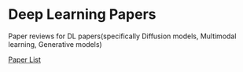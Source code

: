 # Deep Learning Papers

Paper reviews for DL papers(specifically Diffusion models, Multimodal learning, Generative models)

[Paper List](https://maize-skink-ffe.notion.site/Papers-ef294536ddfd4511af06c3861f3f5573)

<!-- ## [0-Basic](https://github.com/wooyeolBaek/deep-learning-papers/tree/main/0-basic) -->
<!-- 
<details>
<summary>Normalizations</summary>
<div markdown="1">
- 
</div>
</details>

<details>
<summary>Generative Models</summary>
<div markdown="1">
- 
</div>
</details> -->

<!-- ## [1-Vision](https://github.com/wooyeolBaek/deep-learning-papers/tree/main/1-vision) -->
<!-- 
<details>
<summary>CNN</summary>
<div markdown="1">
- 
</div>
</details>

<details>
<summary>Transformers</summary>
<div markdown="1">
- 
</div>
</details>

<details>
<summary>Detection</summary>
<div markdown="1">
- 
</div>
</details>


<details>
<summary>GAN</summary>
<div markdown="1">
- 
</div>
</details>

<details>
<summary>Diffusion</summary>
<div markdown="1">
- 
</div>
</details> -->


<!-- ## [2-Language](https://github.com/wooyeolBaek/deep-learning-papers/tree/main/2-language) -->

<!-- <details>
<summary>Transformers</summary>
<div markdown="1">
- 
</div>
</details> -->


<!-- ## [4-Multimodal](https://github.com/wooyeolBaek/deep-learning-papers/tree/main/3-multimodal) -->

<!-- <details>
<summary>Vision-Language</summary>
<div markdown="1">
- 
</div>
</details> -->